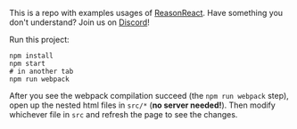 This is a repo with examples usages of [ReasonReact](https://github.com/reasonml/reason-react).
Have something you don't understand? Join us on [Discord](https://discord.gg/reasonml)!

Run this project:

```
npm install
npm start
# in another tab
npm run webpack
```

After you see the webpack compilation succeed (the `npm run webpack` step), open up the nested html files in `src/*` (**no server needed!**). Then modify whichever file in `src` and refresh the page to see the changes.
